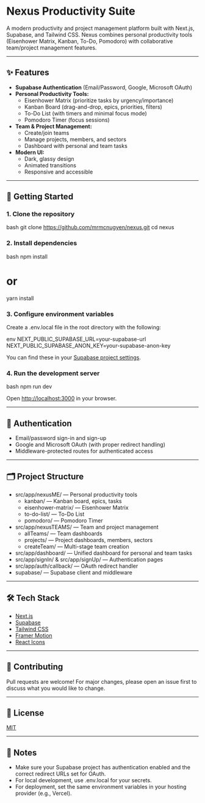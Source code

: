 # Nexus Productivity Suite

A modern productivity and project management platform built with Next.js, Supabase, and Tailwind CSS. Nexus combines personal productivity tools (Eisenhower Matrix, Kanban, To-Do, Pomodoro) with collaborative team/project management features.

---

## ✨ Features

- **Supabase Authentication** (Email/Password, Google, Microsoft OAuth)
- **Personal Productivity Tools:**
  - Eisenhower Matrix (prioritize tasks by urgency/importance)
  - Kanban Board (drag-and-drop, epics, priorities, filters)
  - To-Do List (with timers and minimal focus mode)
  - Pomodoro Timer (focus sessions)
- **Team & Project Management:**
  - Create/join teams
  - Manage projects, members, and sectors
  - Dashboard with personal and team tasks
- **Modern UI:**
  - Dark, glassy design
  - Animated transitions
  - Responsive and accessible

---

## 🚀 Getting Started

### 1. Clone the repository
bash
git clone https://github.com/mrmcnugyen/nexus.git
cd nexus


### 2. Install dependencies
bash
npm install
# or
yarn install


### 3. Configure environment variables
Create a .env.local file in the root directory with the following:

env
NEXT_PUBLIC_SUPABASE_URL=your-supabase-url
NEXT_PUBLIC_SUPABASE_ANON_KEY=your-supabase-anon-key


You can find these in your [Supabase project settings](https://app.supabase.com/).

### 4. Run the development server
bash
npm run dev

Open [http://localhost:3000](http://localhost:3000) in your browser.

---

## 🔑 Authentication
- Email/password sign-in and sign-up
- Google and Microsoft OAuth (with proper redirect handling)
- Middleware-protected routes for authenticated access

---

## 🗂️ Project Structure

- src/app/nexusME/ — Personal productivity tools
  - kanban/ — Kanban board, epics, tasks
  - eisenhower-matrix/ — Eisenhower Matrix
  - to-do-list/ — To-Do List
  - pomodoro/ — Pomodoro Timer
- src/app/nexusTEAMS/ — Team and project management
  - allTeams/ — Team dashboards
  - projects/ — Project dashboards, members, sectors
  - createTeam/ — Multi-stage team creation
- src/app/dashboard/ — Unified dashboard for personal and team tasks
- src/app/signIn/ & src/app/signUp/ — Authentication pages
- src/app/auth/callback/ — OAuth redirect handler
- supabase/ — Supabase client and middleware

---

## 🛠️ Tech Stack
- [Next.js](https://nextjs.org/)
- [Supabase](https://supabase.com/)
- [Tailwind CSS](https://tailwindcss.com/)
- [Framer Motion](https://www.framer.com/motion/)
- [React Icons](https://react-icons.github.io/react-icons/)

---

## 🤝 Contributing
Pull requests are welcome! For major changes, please open an issue first to discuss what you would like to change.

---

## 📄 License
[MIT](LICENSE)

---

## 📝 Notes
- Make sure your Supabase project has authentication enabled and the correct redirect URLs set for OAuth.
- For local development, use .env.local for your secrets.
- For deployment, set the same environment variables in your hosting provider (e.g., Vercel).
